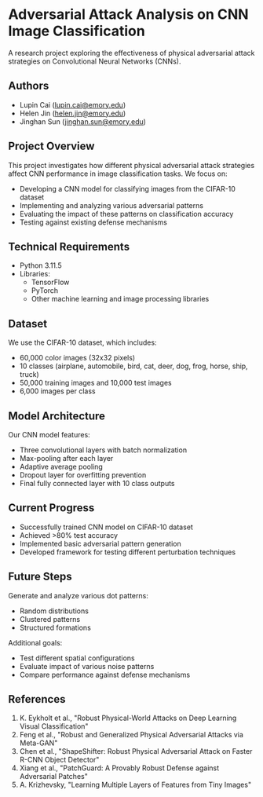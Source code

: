 # Adversarial Attack Analysis on CNN Image Classification

A research project exploring the effectiveness of physical adversarial attack strategies on Convolutional Neural Networks (CNNs).

## Authors
- Lupin Cai (lupin.cai@emory.edu)
- Helen Jin (helen.jin@emory.edu)
- Jinghan Sun (jinghan.sun@emory.edu)

## Project Overview
This project investigates how different physical adversarial attack strategies affect CNN performance in image classification tasks. We focus on:

- Developing a CNN model for classifying images from the CIFAR-10 dataset
- Implementing and analyzing various adversarial patterns
- Evaluating the impact of these patterns on classification accuracy
- Testing against existing defense mechanisms

## Technical Requirements
- Python 3.11.5
- Libraries:
  - TensorFlow
  - PyTorch
  - Other machine learning and image processing libraries

## Dataset
We use the CIFAR-10 dataset, which includes:
- 60,000 color images (32x32 pixels)
- 10 classes (airplane, automobile, bird, cat, deer, dog, frog, horse, ship, truck)
- 50,000 training images and 10,000 test images
- 6,000 images per class

## Model Architecture
Our CNN model features:
- Three convolutional layers with batch normalization
- Max-pooling after each layer
- Adaptive average pooling
- Dropout layer for overfitting prevention
- Final fully connected layer with 10 class outputs

## Current Progress
- Successfully trained CNN model on CIFAR-10 dataset
- Achieved >80% test accuracy
- Implemented basic adversarial pattern generation
- Developed framework for testing different perturbation techniques

## Future Steps
Generate and analyze various dot patterns:
- Random distributions
- Clustered patterns
- Structured formations

Additional goals:
- Test different spatial configurations
- Evaluate impact of various noise patterns
- Compare performance against defense mechanisms

## References
1. K. Eykholt et al., "Robust Physical-World Attacks on Deep Learning Visual Classification"
2. Feng et al., "Robust and Generalized Physical Adversarial Attacks via Meta-GAN"
3. Chen et al., "ShapeShifter: Robust Physical Adversarial Attack on Faster R-CNN Object Detector"
4. Xiang et al., "PatchGuard: A Provably Robust Defense against Adversarial Patches"
5. A. Krizhevsky, "Learning Multiple Layers of Features from Tiny Images"
